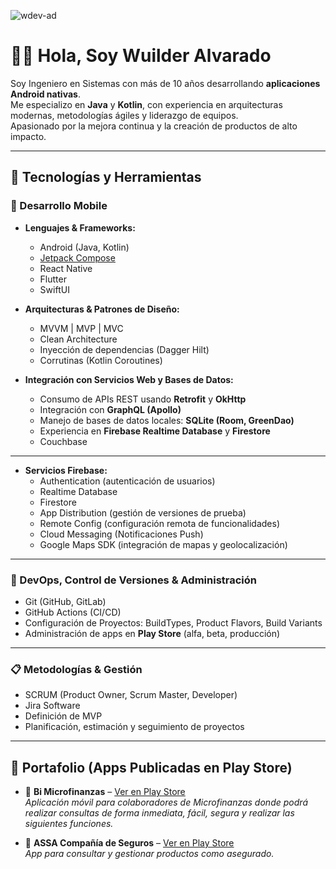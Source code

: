 ![wdev-ad](https://user-images.githubusercontent.com/4116286/175557203-bcfe17a3-8ebe-459d-8f99-e36e0f0eaf19.svg)


<h1 align="left">👋👋 Hola, Soy Wuilder Alvarado</h1>

Soy Ingeniero en Sistemas con más de 10 años desarrollando **aplicaciones Android nativas**.  
Me especializo en **Java** y **Kotlin**, con experiencia en arquitecturas modernas, metodologías ágiles y liderazgo de equipos.  
Apasionado por la mejora continua y la creación de productos de alto impacto.  

---

## 🚀 Tecnologías y Herramientas

### 📱 Desarrollo Mobile
- **Lenguajes & Frameworks:**  
  - Android (Java, Kotlin)  
  - [Jetpack Compose](#)  
  - React Native  
  - Flutter  
  - SwiftUI  

- **Arquitecturas & Patrones de Diseño:**  
  - MVVM | MVP | MVC  
  - Clean Architecture  
  - Inyección de dependencias (Dagger Hilt)  
  - Corrutinas (Kotlin Coroutines)  

- **Integración con Servicios Web y Bases de Datos:**  
  - Consumo de APIs REST usando **Retrofit** y **OkHttp**  
  - Integración con **GraphQL (Apollo)**  
  - Manejo de bases de datos locales: **SQLite (Room, GreenDao)**  
  - Experiencia en **Firebase Realtime Database** y **Firestore**  
  - Couchbase

---

- **Servicios Firebase:**  
  - Authentication (autenticación de usuarios)  
  - Realtime Database  
  - Firestore  
  - App Distribution (gestión de versiones de prueba)  
  - Remote Config (configuración remota de funcionalidades)  
  - Cloud Messaging (Notificaciones Push)  
  - Google Maps SDK (integración de mapas y geolocalización)  


---

### 🔧 DevOps, Control de Versiones & Administración
- Git (GitHub, GitLab)
- GitHub Actions (CI/CD)  
- Configuración de Proyectos: BuildTypes, Product Flavors, Build Variants  
- Administración de apps en **Play Store** (alfa, beta, producción)  

---

### 📋 Metodologías & Gestión
- SCRUM (Product Owner, Scrum Master, Developer)  
- Jira Software  
- Definición de MVP  
- Planificación, estimación y seguimiento de proyectos  

---

## 📂 Portafolio (Apps Publicadas en Play Store)

- 📱 **Bi Microfinanzas** – [Ver en Play Store](https://play.google.com/store/apps/details?id=com.gt.bi.microfinanzas&hl=es_419)  
  _Aplicación móvil para colaboradores de Microfinanzas donde podrá realizar consultas de forma inmediata, fácil, segura y realizar las siguientes funciones._

- 🚖 **ASSA Compañía de Seguros** – [Ver en Play Store](https://play.google.com/store/apps/details?id=com.assanet.movil&hl=es_419)  
  _App para consultar y gestionar productos como asegurado._  

